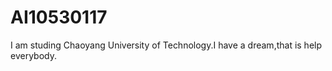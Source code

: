 # AI10530117






I am studing Chaoyang University of Technology.I have a dream,that is help everybody.
